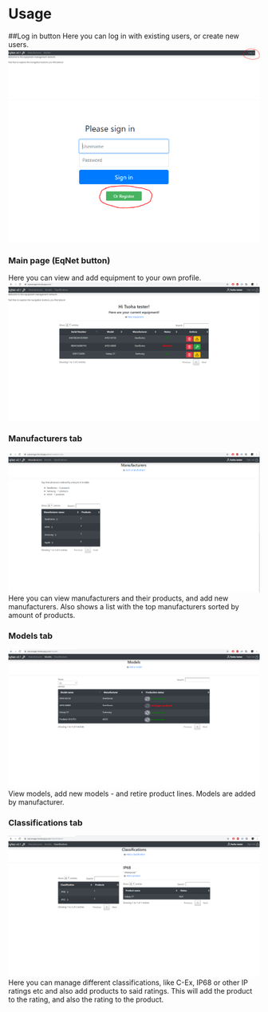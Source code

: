 # Usage

##Log in button
Here you can log in with existing users, or create new users.
![LoginBtn](https://github.com/EssKayz/CertificateManager/blob/master/Documentation/images/LoginLocation.PNG)
![RegisterBtn](https://github.com/EssKayz/CertificateManager/blob/master/Documentation/images/RegisterButton.PNG)

### Main page (EqNet button)
Here you can view and add equipment to your own profile.
![MainPageView](https://github.com/EssKayz/CertificateManager/blob/master/Documentation/images/homepage.PNG)

### Manufacturers tab
![ManufacturersView](https://github.com/EssKayz/CertificateManager/blob/master/Documentation/images/manufacturers.PNG)
Here you can view manufacturers and their products, and add new manufacturers.
Also shows a list with the top manufacturers sorted by amount of products.

### Models tab
![ModelsView](https://github.com/EssKayz/CertificateManager/blob/master/Documentation/images/models.PNG)
View models, add new models - and retire product lines.
Models are added by manufacturer.

### Classifications tab
![ClassificationView](https://github.com/EssKayz/CertificateManager/blob/master/Documentation/images/classifications.PNG)
Here you can manage different classifications, like C-Ex, IP68 or other IP ratings etc
and also add products to said ratings. This will add the product to the rating, and also the rating to the product.




